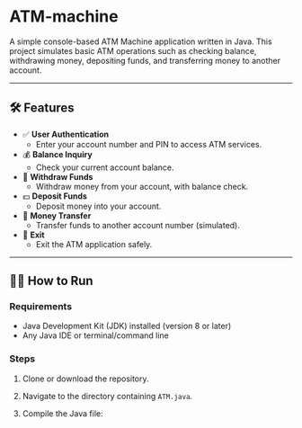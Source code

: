 # ATM-machine


A simple console-based ATM Machine application written in Java. This project simulates basic ATM operations such as checking balance, withdrawing money, depositing funds, and transferring money to another account.

---

## 🛠 Features

- ✅ **User Authentication**
  - Enter your account number and PIN to access ATM services.
- 💰 **Balance Inquiry**
  - Check your current account balance.
- 🏧 **Withdraw Funds**
  - Withdraw money from your account, with balance check.
- 💵 **Deposit Funds**
  - Deposit money into your account.
- 🔁 **Money Transfer**
  - Transfer funds to another account number (simulated).
- 🚪 **Exit**
  - Exit the ATM application safely.

---

## 🧑‍💻 How to Run

### Requirements

- Java Development Kit (JDK) installed (version 8 or later)
- Any Java IDE or terminal/command line

### Steps

1. Clone or download the repository.
2. Navigate to the directory containing `ATM.java`.
3. Compile the Java file:

   ```bash
  
